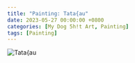 ```yaml
---
title: "Painting: Tata{au"
date: 2023-05-27 00:00:00 +0800
categories: [My Dog 5h!t Art, Painting]
tags: [Painting]
---
```


![Tata{au](/assets/img/MyDogShitArt/Tatakau.png)
